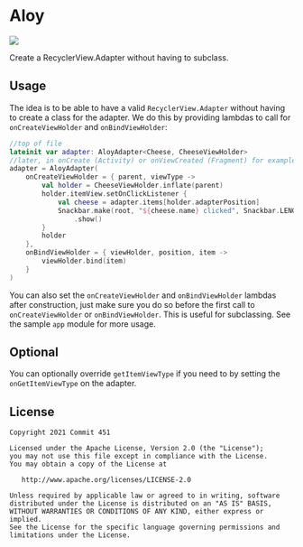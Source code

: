 # Aloy
[![](https://jitpack.io/v/Commit451/Aloy.svg)](https://jitpack.io/#Commit451/Aloy)

Create a RecyclerView.Adapter without having to subclass.

## Usage
The idea is to be able to have a valid `RecyclerView.Adapter` without having to create a class for the adapter. We do this by providing lambdas to call for `onCreateViewHolder` and `onBindViewHolder`:
```kotlin
//top of file
lateinit var adapter: AloyAdapter<Cheese, CheeseViewHolder>
//later, in onCreate (Activity) or onViewCreated (Fragment) for example:
adapter = AloyAdapter(
    onCreateViewHolder = { parent, viewType ->
        val holder = CheeseViewHolder.inflate(parent)
        holder.itemView.setOnClickListener {
            val cheese = adapter.items[holder.adapterPosition]
            Snackbar.make(root, "${cheese.name} clicked", Snackbar.LENGTH_SHORT)
                .show()
        }
        holder
    },
    onBindViewHolder = { viewHolder, position, item ->
        viewHolder.bind(item)
    }
)
```
You can also set the `onCreateViewHolder` and `onBindViewHolder` lambdas after construction, just make sure you do so before the first call to `onCreateViewHolder` or `onBindViewHolder`. This is useful for subclassing.
See the sample `app` module for more usage.

## Optional
You can optionally override `getItemViewType` if you need to by setting the `onGetItemViewType` on the adapter.

License
--------

    Copyright 2021 Commit 451

    Licensed under the Apache License, Version 2.0 (the "License");
    you may not use this file except in compliance with the License.
    You may obtain a copy of the License at

       http://www.apache.org/licenses/LICENSE-2.0

    Unless required by applicable law or agreed to in writing, software
    distributed under the License is distributed on an "AS IS" BASIS,
    WITHOUT WARRANTIES OR CONDITIONS OF ANY KIND, either express or implied.
    See the License for the specific language governing permissions and
    limitations under the License.
